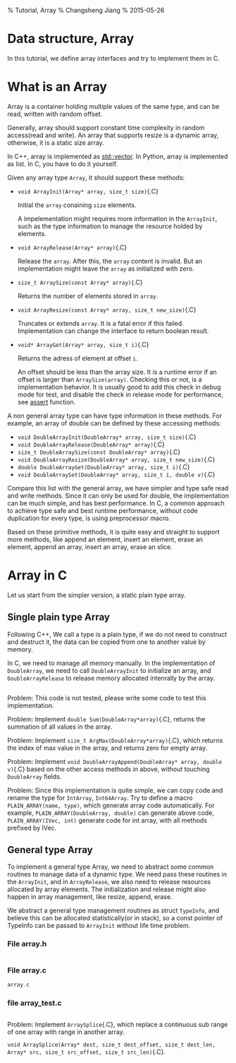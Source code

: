 % Tutorial, Array
% Changsheng Jiang
% 2015-05-26

# Data structure, Array

In this tutorial, we define array interfaces and try to implement them in C.

# What is an Array

Array is a container holding multiple values of the same type, and can be read,
written with random offset.

Generally, array should support constant time complexity in random access(read
and write). An array that supports resize is a dynamic array, otherwise, it is a
static size array.

In C++, array is implemented as
[std::vector](http://en.cppreference.com/w/cpp/container/vector). In Python,
array is implemented as list. In C, you have to do it yourself.

Given any array type <code>Array</code>, it should support these methods:

* `void ArrayInit(Array* array, size_t size)`{.C}

    Initial the `array` conaining `size` elements.

    A impelementation might requires more information in the `ArrayInit`, such
    as the type information to manage the resource holded by elements.

* `void ArrayRelease(Array* array)`{.C}

    Release the `array`. After this, the `array` content is invalid. But an
    implementation might leave the `array` as initialized with zero.

* `size_t ArraySize(const Array* array)`{.C}

    Returns the number of elements stored in `array`.

* `void ArrayResize(const Array* array, size_t new_size)`{.C}

    Truncates or extends `array`. It is a fatal error if this
    failed. Implementation can change the interface to return boolean result.

* `void* ArrayGet(Array* array, size_t i)`{.C}

    Returns the adress of element at offset `i`.

    An offset should be less than the array size. It is a runtime error if an
    offset is larger than `ArraySize(array)`. Checking this or not, is a
    implementation behavior. It is usually good to add this check in debug mode
    for test, and disable the check in release mode for performance, see
    [assert](http://en.cppreference.com/w/cpp/error/assert) function.

A non general array type can have type information in these methods. For
example, an array of double can be defined by these accessing methods:

* `void DoubleArrayInit(DoubleArray* array, size_t size)`{.C}
* `void DoubleArrayRelease(DoubleArray* array)`{.C}
* `size_t DoubleArraySize(const DoubleArray* array)`{.C}
* `void DoubleArrayResize(DoubleArray* array, size_t new_size)`{.C}
* `double DoubleArrayGet(DoubleArray* array, size_t i)`{.C}
* `void DoubleArraySet(DoubleArray* array, size_t i, double v)`{.C}

Compare this list with the general array, we have simpler and type safe read and
write methods. Since it can only be used for double, the implementation can be
much simple, and has best performance. In C, a common approach to achieve type
safe and best runtime performance, without code duplication for every type, is
using preprocessor macro.

Based on these primitive methods, it is quite easy and straight to support more
methods, like append an element, insert an element, erase an element, append an
array, insert an array, erase an slice.

# Array in C

Let us start from the simpler version, a static plain type array.

## Single plain type Array

Following C++, We call a type is a plain type, if we do not need to construct
and destruct it, the data can be copied from one to another value by memory.

In C, we need to manage all memory manually. In the implementation of
`DoubleArray`, we need to call `DoubleArrayInit` to initialize an array, and
`DoubleArrayRelease` to release memory allocated intenrally by the array.

~~~ {.C .numberLines include=double_array.h}

~~~

<span class="label label-default">Problem</span>: This code is not tested, please write some code to test this implementation.

<span class="label label-default">Problem</span>: Implement `double Sum(DoubleArray*array)`{.C}, returns the summation of
all values in the array.

<span class="label label-default">Problem</span>: Implement `size_t ArgMax(DoubleArray*array)`{.C}, which returns the
index of max value in the array, and returns zero for empty array.

<span class="label label-default">Problem</span>: Implement `void DoubleArrayAppend(DoubleArray* array, double v)`{.C}
based on the other access methods in above, without touching `DoubleArray`
fields.

<span class="label label-default">Problem</span>: Since this implementation is quite simple, we can copy code and rename
the type for `IntArray`, `Int64Array`. Try to define a macro `PLAIN_ARRAY(name,
type)`, which generate array code automatically. For example,
`PLAIN_ARRAY(DoubleArray, double)` can generate above code, `PLAIN_ARRAY(IVec,
int)` generate code for int array, with all methods prefixed by IVec.

## General type Array

To implement a general type Array, we need to abstract some common routines to
manage data of a dynamic type. We need pass these routines in the `ArrayInit`,
and in `ArrayRelease`, we also need to release resources allocated by array
elements. The initialization and release might also happen in array management,
like resize, append, erase.

We abstract a general type management routines as struct `TypeInfo`, and believe
this can be allocated statistically(or in stack), so a const pointer of TypeInfo
can be passed to `ArrayInit` without life time problem.

### File array.h

~~~ {.C .numberLines include=array.h}
~~~

### File array.c

~~~ {.C .numberLines include=array.c}
array.c
~~~

### file array_test.c

~~~ {.C .numberLines include=array_test.c}
~~~

<span class="label label-default">Problem</span>: Implement `ArraySplice`{.C}, which replace a continuous sub range of one
array with range in another array.

`void ArraySplice(Array* dest, size_t dest_offset, size_t dest_len, Array* src, size_t src_offset, size_t src_len)`{.C}.
